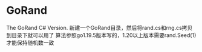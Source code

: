 # GoRand
The GoRand C# Version.
新建一个GoRand目录，然后将rand.cs和rng.cs拷贝到目录下就可以用了
算法参照go1.19.5版本写的，1.20以上版本需要rand.Seed(1)才能保持随机数一致

